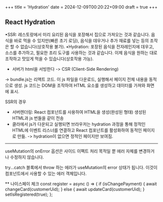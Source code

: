 +++
title = 'Hydration'
date = 2024-12-09T00:20:22+09:00
draft = true
+++
## React Hydration

•SSR: 레스토랑에서 미리 요리된 음식을 포장해서 집으로 가져오는 것과 같습니다. 음식을 바로 먹을 수 있지만(빠른 초기 로딩), 음식을 데우거나 추가 재료를 넣는 등의 조작은 할 수 없습니다(상호작용 불가).
•Hydration: 포장된 음식을 전자레인지에 데우고, 소스를 추가하고, 필요한 조리 도구를 사용하는 것과 같습니다. 이제 음식을 원하는 대로 조작하고 맛있게 먹을 수 있습니다(상호작용 가능).

* 서버가 html을 서빙한다 -> 
CSR (Client-Side Rendering)
<script src="bundle.js"></script>
-> bundle.js는 리액트 코드.
이 js 파일을 다운로드, 실행해서 페이지 전체 내용을 동적으로 생성.
js 코드는 DOM을 조작하여 HTML 요소를 생성하고 데이터를 가져와 화면에 표시.

SSR의 경우
- 서버렌더링: React 컴포넌트를 사용하여 HTML을 생성(완성된 형태)
생성된 HTML과 js 번들을 같이 전송
- 클라에서 js가 다운되고 실행되면 브라우저는 hydration 과정을 통해 정적인 HTML에 이벤트 리스너를 연결하고 React 컴포넌트를 활성화하여 동적인 페이지로 만듦.
-> hydration이 없으면 정적인 페이지만 보여짐.


---
useMutation의 onError 옵션은 사이드 이펙트 처리 목적일 뿐
에러 자체를 변경하거나 수정하지 않습니다.

try...catch 블록에서 throw 하는 에러가 useMutation의 error 상태가 됩니다. 이것이 컴포넌트에서 사용할 수 있는 에러 객체입니다.

** 나이스페이 체크
    const register = async () => {
      if (isChangePayment) {
        await changeCard(customerUid);
      } else {
        await updateCard(customerUid);
      }
      setIsRegistered(true);
    };
